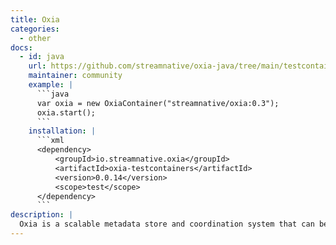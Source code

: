 ```yaml
---
title: Oxia
categories:
  - other
docs:
  - id: java
    url: https://github.com/streamnative/oxia-java/tree/main/testcontainers
    maintainer: community
    example: |
      ```java
      var oxia = new OxiaContainer("streamnative/oxia:0.3");
      oxia.start();
      ```
    installation: |
      ```xml
      <dependency>
          <groupId>io.streamnative.oxia</groupId>
          <artifactId>oxia-testcontainers</artifactId>
          <version>0.0.14</version>
          <scope>test</scope>
      </dependency>
      ```
description: |
  Oxia is a scalable metadata store and coordination system that can be used as the core infrastructure to build large-scale distributed systems.
---
```

